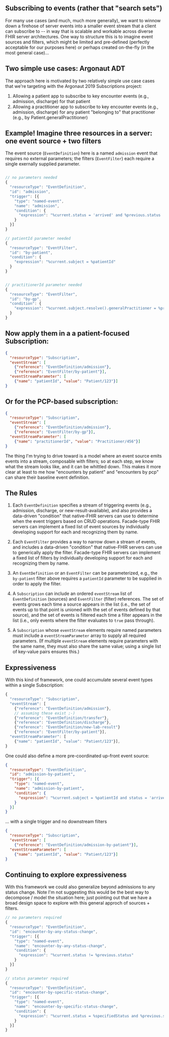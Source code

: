 ## Subscribing to events (rather that "search sets")
For many use cases (and much, much more generally), we want to winnow down a firehose of server events into a smaller event stream that a client can subscribe to -- in  way that is scalable and workable across diverse FHIR server architectures. One way to structure this is to imagine event sources and filters, which might be limited and pre-defined (perfectly acceptable for our purposes here) or perhaps created on-the-fly (in the most general case)...

## Two simple use cases: Argonaut ADT

The approach here is motivated by two relatively simple use case cases that we're targeting with the Argonaut 2019 Subscriptions project:

1. Allowing a patient app to subscribe to key encounter events (e.g., admission, discharge) for that patient
2. Allowing a practitioner app to subscribe to key encounter events (e.g., admission, discharge) for any patient "belonging to" that practitioner (e.g., by Patient.generalPractitioner)


## Example! Imagine three resources in a server: one event source + two filters

The event source (`EventDefinition`) here is a named `admission` event that requires no external parameters; the filters (`EventFilter`) each require a single exernally supplied parameter.

```js

// no parameters needed
{
  "resourceType": "EventDefinition",
  "id": "admission",
  "trigger": [{
    "type": "named-event",
    "name": "admission",
    "condition": {
      "expression": "%current.status = 'arrived' and %previous.status != 'arrived'"
    }
  }]
}

// patientId parameter needed
{
  "resourceType": "EventFilter",
  "id": "by-patient",
  "condition": {
    "expression": "%current.subject = %patientId"
  }
}


// practitionerId parameter needed
{
  "resourceType": "EventFilter",
  "id": "by-gp",
  "condition": {
    "expression": "%current.subject.resolve().generalPractitioner = %practitionerId"
  }
}
```

## Now apply them in a a patient-focused Subscription:

```json
{
  "resourceType": "Subscription",
  "eventStream": [
    {"reference": "EventDefinition/admission"},
    {"reference": "EventFilter/by-patient"}],
  "eventStreamParameter": [
    {"name": "patientId", "value": "Patient/123"}]
}
```

## Or for the PCP-based subscription:
```json
{
  "resourceType": "Subscription",
  "eventStream": [
    {"reference": "EventDefinition/admission"},
    {"reference": "EventFilter/by-gp"}],
  "eventStreamParameter": [
    {"name": "practitionerId", "value": "Practitioner/456"}]
}
```

The thing I'm trying to drive toward is a model where an event source emits events into a stream,
composable with filters; so at each step, we know what the stream looks like, and it can be whittled down.
This makes it more clear at least to me how "encounters by patient" and "encounters by pcp" can share their
baseline event definition.

## The Rules

1. Each `EventDefinition` specifies a stream of triggering events (e.g., admission, discharge, or new-result-available), and
also provides a data-driven "condition" that native-FHIR servers can use to determine when the event triggers
based on CRUD operations. Facade-type FHIR servers can implement a fixed list of event sources by
individually developing support for each and recognizing them by name.

2. Each `EventFilter` provides a way to narrow down a stream of events, and includes a data-driven "condition"
that native-FHIR servers can use to generically apply the filter. Facade-type FHIR servers can implement a fixed
list of filters by individually developing support for each and recognizing them by name.

3. An `EventDefinition` or an `EventFilter` can be parameterized, e.g., the `by-patient` filter above requires
a `patientId` parameter to be supplied in order to apply the filter.

4. A `Subscription` can include an ordered `eventStream` list of `EventDefinition` (sources) and `EventFilter` (filter) references. The set of events grows each time a source appears in the list (i.e., the set of events up to that point is unioned with the set of events defined by that source), and the set of events is filtered each time a filter appears in the list (i.e., only events where the filter evaluates to `true` pass through).

5. A `Subscription` whose `eventStream` elements require named parameters must include a `eventStreamParameter` array
to supply all required parameters. (If multiple `eventStream` elements require parameters with the same name,
they must also share the same value; using a single list of key-value pairs ensures this.)

## Expressiveness

With this kind of framework, one could accumulate several event types within a single Subscription:

```js
{
  "resourceType": "Subscription",
  "eventStream": [
    {"reference": "EventDefinition/admission"},
    // assuming these exist ;-)
    {"reference": "EventDefinition/transfer"},
    {"reference": "EventDefinition/discharge"},
    {"reference": "EventDefinition/new-lab-result"} 
    {"reference": "EventFilter/by-patient"}],
  "eventStreamParameter": [
    {"name": "patientId", "value": "Patient/123"}],
}
```



One could also define a more pre-coordinated up-front event source:

```json 
{
  "resourceType": "EventDefinition",
  "id": "admission-by-patient",
  "trigger": [{
    "type": "named-event",
    "name": "admission-by-patient",
    "condition": {
      "expression": "%current.subject = %patientId and status = 'arrived' and %previous.status != 'arrived'"
    }
  }]
}
```

... with a single trigger and no downstream filters

```json
{
  "resourceType": "Subscription",
  "eventStream": [
    {"reference": "EventDefinition/admission-by-patient"}],
  "eventStreamParameter": [
    {"name": "patientId", "value": "Patient/123"}]
}
```

## Continuing to explore expressiveness

With this framework we could also generalize beyond admissions to any status change. Note I'm not
suggesting this would be the best way to decompose / model the situation here; just pointing out
that we have a broad design space to explore with this general approch of sources + filters.

```js
// no parameters required
{
  "resourceType": "EventDefinition",
  "id": "encounter-by-any-status-change",
  "trigger": [{
    "type": "named-event",
    "name": "encounter-by-any-status-change",
    "condition": {
      "expression": "%current.status != %previous.status"
    }
  }]
}

// status parameter required
{
  "resourceType": "EventDefinition",
  "id": "encounter-by-specific-status-change",
  "trigger": [{
    "type": "named-event",
    "name": "encounter-by-specific-status-change",
    "condition": {
      "expression": "%current.status = %specifiedStatus and %previous.status != 'arrived'"
    }
  }]
}
```
